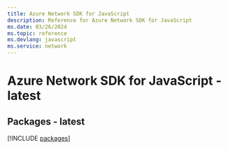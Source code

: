 ```yaml
---
title: Azure Network SDK for JavaScript
description: Reference for Azure Network SDK for JavaScript
ms.date: 03/26/2024
ms.topic: reference
ms.devlang: javascript
ms.service: network
---
```

# Azure Network SDK for JavaScript - latest
## Packages - latest
[!INCLUDE [packages](network-index.md)]